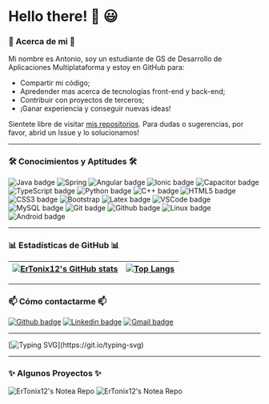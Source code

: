 <!--![Banner Image](https://raw.githubusercontent.com/Abepuoh/Abepuoh/main/ErTonix.png)-->

# Hello there! 👋 😃

### 🌌 Acerca de mi 🌌

Mi nombre es Antonio, soy un estudiante de GS de Desarrollo de Aplicaciones Multiplataforma y estoy en GitHub para:
- Compartir mi código;
- Apredender mas acerca de tecnologías front-end y back-end;
- Contribuir con proyectos de terceros;
- ¡Ganar experiencia y conseguir nuevas ideas!

Sientete libre de visitar [mis repositorios](https://github.com/ErTonix12?tab=repositories). Para dudas o sugerencias, por favor, abrid un Issue y lo solucionamos!

---

### 🛠 Conocimientos y Aptitudes 🛠

![Java badge](https://img.shields.io/badge/Java-ED8B00?style=for-the-badge&logo=java&logoColor=white) ![Spring](https://img.shields.io/badge/Spring-6DB33F?style=for-the-badge&logo=spring&logoColor=white) ![Angular badge](https://img.shields.io/badge/Angular-DD0031?style=for-the-badge&logo=angular&logoColor=white) ![Ionic badge](https://img.shields.io/badge/Ionic-3880FF?style=for-the-badge&logo=ionic&logoColor=white) ![Capacitor badge](https://img.shields.io/badge/Capacitor-119EFF?style=for-the-badge&logo=Capacitor&logoColor=white) ![TypeScript badge](https://img.shields.io/badge/TypeScript-007ACC?style=for-the-badge&logo=typescript&logoColor=white) ![Python badge](https://img.shields.io/badge/Python-14354C?style=for-the-badge&logo=python&logoColor=white) ![C++ badge](https://img.shields.io/badge/C%2B%2B-00599C?style=for-the-badge&logo=c%2B%2B&logoColor=white)  ![HTML5 badge](https://img.shields.io/badge/HTML5-E34F26?style=for-the-badge&logo=html5&logoColor=white) ![CSS3 badge](https://img.shields.io/badge/CSS3-1572B6?style=for-the-badge&logo=css3&logoColor=white) ![Bootstrap](https://img.shields.io/badge/Bootstrap-563D7C?style=for-the-badge&logo=bootstrap&logoColor=white) ![Latex badge](https://img.shields.io/badge/LaTeX-47A141?style=for-the-badge&logo=LaTeX&logoColor=white) ![VSCode badge](https://img.shields.io/badge/Visual_Studio_Code-0078D4?style=for-the-badge&logo=visual%20studio%20code&logoColor=white) ![MySQL badge](https://img.shields.io/badge/MySQL-00000F?style=for-the-badge&logo=mysql&logoColor=white) ![Git badge](https://img.shields.io/badge/GIT-F05032?style=for-the-badge&logo=git&logoColor=white) ![Github badge](https://img.shields.io/badge/GitHub-100000?style=for-the-badge&logo=github&logoColor=white) ![Linux badge](https://img.shields.io/badge/Linux-FCC624?style=for-the-badge&logo=linux&logoColor=black) ![Android badge](https://img.shields.io/badge/Android-3DDC84?style=for-the-badge&logo=android&logoColor=white)

---

### 📊 Estadísticas de GitHub 📊


| [![ErTonix12's GitHub stats](https://github-readme-stats.vercel.app/api?username=ErTonix12&show_icons=true&theme=onedark&text_color=fff&border_color=79ff97&hide_title=true)](https://github.com/ErTonix12) | [![Top Langs](https://github-readme-stats.vercel.app/api/top-langs/?username=ErTonix12&theme=onedark&text_color=fff&border_color=79ff97&layout=compact)](https://github.com/ErTonix12) |
| -------------------------------------------------------------------------------------------------------------------------------------------------------------------------------------------------------- | ----------------------------------------------------------------------------------------------------------------------------------------------------------------------------------- |

---

### 📫 Cómo contactarme 📫

[![Github badge](https://img.shields.io/badge/ErTonix12-100000?style=for-the-badge&logo=github&logoColor=white)](https://github.com/ErTonix12) [![Linkedin badge](https://img.shields.io/badge/LinkedIn-0077B5?style=for-the-badge&logo=linkedin&logoColor=white)](https://www.linkedin.com/in/antoniomuñozcubero) [![Gmail badge](https://img.shields.io/badge/tonicubero12@gmail.com-c5221f?style=for-the-badge&logo=gmail&logoColor=white)](mailto:tonicubero12@gmail.com)

---

[![Typing SVG](https://readme-typing-svg.herokuapp.com?font=Ubuntu&color=%230EAA20&vCenter=true&lines=Thanks+for+visiting!+You're+welcome!)](https://git.io/typing-svg)

---

### ✨ Algunos Proyectos ✨

![ErTonix12's Notea Repo](https://github-readme-stats.vercel.app/api/pin/?username=ErTonix12&repo=Capacitor-Notea&theme=onedark&show_icons=true&text_color=fff&border_color=79ff97&layout=compact) ![ErTonix12's Notea Repo](https://github-readme-stats.vercel.app/api/pin/?username=ErTonix12&repo=Atriviate&theme=onedark&show_icons=true&text_color=fff&border_color=79ff97&layout=compact)

<!--
**ErTonix12/ErTonix12** is a ✨ _special_ ✨ repository because its `README.md` (this file) appears on your GitHub profile.
https://github-readme-stats.vercel.app/api/pin/?username=ErTonix12&repo=Capacitor-Notea&theme=tokyonight

Here are some ideas to get you started:

- 🔭 I’m currently working on ...
- 🌱 I’m currently learning ...
- 👯 I’m looking to collaborate on ...
- 🤔 I’m looking for help with ...
- 💬 Ask me about ...
- 📫 How to reach me: ...
- 😄 Pronouns: ...
- ⚡ Fun fact: ...
-->
